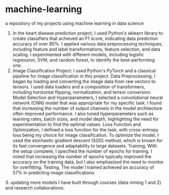 # machine-learning
a repository of my projects using machine learning in data science
1. In the heart disease prediction project, I used Python's sklearn library to create classifiers that achieved an F1 score, indicating data prediction accuracy of over 85%. I applied various data preprocessing techniques, including feature and label transformations, feature selection, and data scaling. I experimented with different models, including logistic regression, SVM, and random forest, to identify the best-performing one.
2. Image Classification Project:
I used Python's PyTorch and a classical pipeline for image classification in this project.
Data Preprocessing,
I began by loading and converting the image data from raw vectors to tensors. I used data loaders and a composition of transformers, including horizontal flipping, normalization, and tensor conversion.
Model Selection and Hyperparameters,
I selected a convolutional neural network (CNN) model that was appropriate for my specific task. I found that increasing the number of output channels in the model architecture often improved performance. I also tuned hyperparameters such as learning rates, batch sizes, and model depth, highlighting the need for experimentation to find the optimal values.
Loss Function and Optimization,
I defined a loss function for the task, with cross-entropy loss being my choice for image classification. To optimize the model, I used the stochastic gradient descent (SGD) method, which is known for its fast convergence and adaptability to large datasets.
Training,
With the setup complete, I specified the number of epochs for training. I noted that increasing the number of epochs typically improved the accuracy on the training data, but I also emphasized the need to monitor for overfitting.
Testing,
The model I trained achieved an accuracy of 57% in predicting image classifications


3: updating more models I have built through courses (data mining 1 and 2) and research collaborations.
